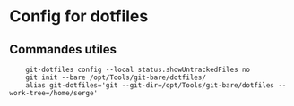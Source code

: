 # Config for dotfiles

## Commandes utiles

```
    git-dotfiles config --local status.showUntrackedFiles no  
    git init --bare /opt/Tools/git-bare/dotfiles/  
    alias git-dotfiles='git --git-dir=/opt/Tools/git-bare/dotfiles --work-tree=/home/serge'  
```
    
    
